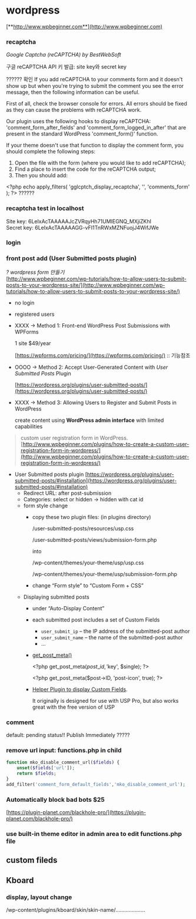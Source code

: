 # wordpress

[**http://www.wpbeginner.com**](http://www.wpbeginner.com)

### recaptcha

_Google Captcha (reCAPTCHA) by BestWebSoft_

구글 reCAPTCHA API 키 발급: site key와 secret key

?????? 확인 If you add reCAPTCHA to your comments form and it doesn't show up but when you're trying to submit the comment you see the error message, then the following information can be useful.

First of all, check the browser console for errors. All errors should be fixed as they can cause the problems with reCAPTCHA work.

Our plugin uses the following hooks to display reCAPTCHA: 'comment\_form\_after\_fields' and 'comment\_form\_logged\_in\_after' that are present in the standard WordPress 'comment\_form()' function.

If your theme doesn't use that function to display the comment form, you should complete the following steps:

1. Open the file with the form (where you would like to add reCAPTCHA);
2. Find a place to insert the code for the reCAPTCHA output;
3. Then you should add:

\<?php echo apply\_filters( 'gglcptch\_display\_recaptcha', '', 'comments\_form' ); ?> ??????

### recaptcha test in localhost

Site key: 6LeIxAcTAAAAAJcZVRqyHh71UMIEGNQ\_MXjiZKhI \
Secret key: 6LeIxAcTAAAAAGG-vFI1TnRWxMZNFuojJ4WifJWe

### login

### front post add (User Submitted posts plugin)

_? wordpress form 만들기_ \
[http://www.wpbeginner.com/wp-tutorials/how-to-allow-users-to-submit-posts-to-your-wordpress-site/](http://www.wpbeginner.com/wp-tutorials/how-to-allow-users-to-submit-posts-to-your-wordpress-site/)

* no login
* registered users
*   XXXX -> Method 1: Front-end WordPress Post Submissions with WPForms

    1 site $49/year

    [https://wpforms.com/pricing/](https://wpforms.com/pricing/)  :: 기능참조
*   OOOO -> Method 2: Accept User-Generated Content with _User Submitted Posts_ Plugin

    [https://wordpress.org/plugins/user-submitted-posts/](https://wordpress.org/plugins/user-submitted-posts/)
*   XXXX -> Method 3: Allowing Users to Register and Submit Posts in WordPress

    create content using **WordPress admin interface** with limited capabilities

> custom user registration form in WordPress. [http://www.wpbeginner.com/plugins/how-to-create-a-custom-user-registration-form-in-wordpress/](http://www.wpbeginner.com/plugins/how-to-create-a-custom-user-registration-form-in-wordpress/)

* User Submitted posts plugin [https://wordpress.org/plugins/user-submitted-posts/#installation](https://wordpress.org/plugins/user-submitted-posts/#installation)
  * Redirect URL: after post-submission&#x20;
  * Categories: select or hidden -> hidden with cat id
  * form style change
    *   copy these two plugin files: (in plugins directory)

        /user-submitted-posts/resources/usp.css

        /user-submitted-posts/views/submission-form.php

        into

        /wp-content/themes/your-theme/usp/usp.css

        /wp-content/themes/your-theme/usp/submission-form.php
    * change “Form style” to “Custom Form + CSS”&#x20;
  * Displaying submitted posts
    * under “Auto-Display Content”&#x20;
    * each submitted post includes a set of Custom Fields
      * `user_submit_ip` – the IP address of the submitted-post author
      * `user_submit_name` – the name of the submitted-post author
      * ...
    *   [get\_post\_meta()](https://codex.wordpress.org/Function\_Reference/get\_post\_meta)&#x20;

        &#x20;\<?php get\_post\_meta($post\_id, '$key', $single); ?>&#x20;

        &#x20;\<?php get\_post\_meta($post->ID, 'post-icon', true); ?>&#x20;
    *   [Helper Plugin to display Custom Fields](https://plugin-planet.com/usp-pro-custom-field-helper-plugin/).&#x20;

        It originally is designed for use with USP Pro, but also works great with the free version of USP&#x20;

### comment

default: pending status!! Publish Immediately ?????

### remove url input: functions.php in child

```php
function mko_disable_comment_url($fields) { 
    unset($fields['url']);
    return $fields;
}
add_filter('comment_form_default_fields','mko_disable_comment_url');
```

### Automatically block bad bots $25

[https://plugin-planet.com/blackhole-pro/](https://plugin-planet.com/blackhole-pro/)

### use built-in theme editor in admin area to edit functions.php file

## custom fileds

## Kboard

### display, layout change

/wp-content/plugins/kboard/skin/skin-name/....................
